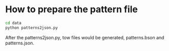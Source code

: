 # How to prepare the pattern file

```bash
cd data
python patterns2json.py
```

After the patterns2json.py, tow files would be generated, patterns.bson and patterns.json.